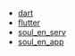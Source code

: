 * [dart](/dart/index)
* [flutter](flutter/index)
* [soul_en_serv](soul-en-serv/index)
* [soul_en_app](soul-en-app/index)